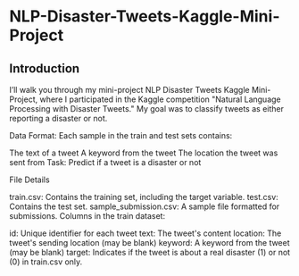 # NLP-Disaster-Tweets-Kaggle-Mini-Project


## Introduction
I’ll walk you through my mini-project NLP Disaster Tweets Kaggle Mini-Project, where I participated in the Kaggle competition "Natural Language Processing with Disaster Tweets." My goal was to classify tweets as either reporting a disaster or not.

Data Format: Each sample in the train and test sets contains:

The text of a tweet
A keyword from the tweet
The location the tweet was sent from
Task: Predict if a tweet is a disaster or not

File Details

train.csv: Contains the training set, including the target variable.
test.csv: Contains the test set.
sample_submission.csv: A sample file formatted for submissions.
Columns in the train dataset:

id: Unique identifier for each tweet
text: The tweet's content
location: The tweet's sending location (may be blank)
keyword: A keyword from the tweet (may be blank)
target: Indicates if the tweet is about a real disaster (1) or not (0) in train.csv only.